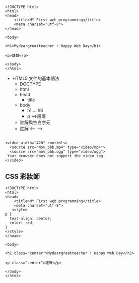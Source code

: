 #
```
<!DOCTYPE html>
<html>
<head>
    <title>MY First web programming</title>
	<meta charset="utf-8">
</head>

<body>

<h1>Mydeargreatteacher : Happy Web Day</h1>

<p>雄聲</p>

</body>
</html>
```

- HTML5 文件的基本語法
  - DOCTYPE
  - html
  - head
    - title 
  - body
    - h1 ... h6 
    - p ==>段落
  - 註解與空白字元
  - 註解 <-- -->

##
```
<video width="420" controls>
  <source src="mov_bbb.mp4" type="video/mp4">
  <source src="mov_bbb.ogg" type="video/ogg">
 Your browser does not support the video tag.
</video>
```
## CSS 彩妝師
```
<!DOCTYPE html>
<html>
<head>
    <title>MY First web programming</title>
	<meta charset="utf-8">
   <style>
p {
  text-align: center;
  color: red;
} 
</style>
</head>

<body>

<h1 class="center">Mydeargreatteacher : Happy Web Day</h1>

<p class="center">雄聲</p>

</body>
</html>
```
